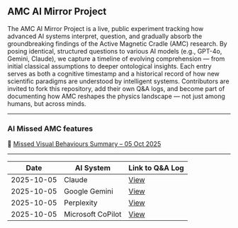 ## AMC AI Mirror Project

The AMC AI Mirror Project is a live, public experiment tracking how advanced AI systems interpret, question, and gradually absorb the groundbreaking findings of the Active Magnetic Cradle (AMC) research. 
By posing identical, structured questions to various AI models (e.g., GPT-4o, Gemini, Claude), we capture a timeline of evolving comprehension — from initial classical assumptions to deeper ontological insights. 
Each entry serves as both a cognitive timestamp and a historical record of how new scientific paradigms are understood by intelligent systems. 
Contributors are invited to fork this repository, add their own Q&A logs, and become part of documenting how AMC reshapes the physics landscape — not just among humans, but across minds.

---
### AI Missed AMC features
📎 [Missed Visual Behaviours Summary – 05 Oct 2025](AMC_Observable_Behaviours_Missed_Summary_5_Oct_2025.md)

---

| Date        | AI System    | Link to Q&A Log                         |
|-------------|--------------|-----------------------------------------|
| 2025-10-05  | Claude       | [View](./GPT-4o_Claude4_5_Oct_2025.md)  |
| 2025-10-05  | Google Gemini | [View](./GPT-4o_GoogleAI_Gemini_5_Oct_2025.md)|
| 2025-10-05  | Perplexity | [View](./GPT-4o_perplexity_5_Oct_2025.md)|
| 2025-10-05  | Microsoft CoPilot | [View](./GPT-4o_MicrosoftCoPilot_5_Oct_2025.md)|


